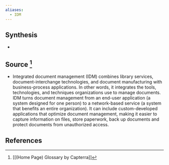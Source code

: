 ```yaml
---
aliases:
  - IDM
---
```

## Synthesis
- 
## Source [^1]
- Integrated document management (IDM) combines library services, document-interchange technologies, and document manufacturing with business-process applications. In other words, it integrates the tools, technologies, and techniques organizations use to manage documents. IDM turns document management from an end-user application (a system designed for one person) to a network-based service (a system that benefits an entire organization). It can include custom-developed applications that optimize document management, making it easier to capture information on files, store paperwork, back up documents and protect documents from unauthorized access.
## References

[^1]: [[(Home Page) Glossary by Capterra]]
